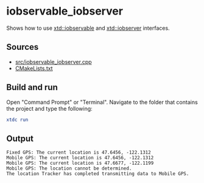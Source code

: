 # iobservable_iobserver

Shows how to use [xtd::iobservable](https://gammasoft71.github.io/xtd/reference_guides/latest/classxtd_1_1iobservable.html) and [xtd::iobserver](https://gammasoft71.github.io/xtd/reference_guides/latest/classxtd_1_1iobserver.html) interfaces.

## Sources

* [src/iobservable_iobserver.cpp](src/iobservable_iobserver.cpp)
* [CMakeLists.txt](CMakeLists.txt)

## Build and run

Open "Command Prompt" or "Terminal". Navigate to the folder that contains the project and type the following:

```cmake
xtdc run
```

## Output

```
Fixed GPS: The current location is 47.6456, -122.1312
Mobile GPS: The current location is 47.6456, -122.1312
Mobile GPS: The current location is 47.6677, -122.1199
Mobile GPS: The location cannot be determined.
The location Tracker has completed transmitting data to Mobile GPS.
```
